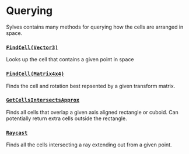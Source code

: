 
# Querying

Sylves contains many methods for querying how the cells are arranged in space.

### [`FindCell(Vector3)`](xref:Sylves.IGrid.FindCell(Sylves.Vector3,Sylves.Cell@))

Looks up the cell that contains a given point in space

### [`FindCell(Matrix4x4)`](xref:Sylves.IGrid.FindCell(Sylves.Matrix4x4,Sylves.Cell@,Sylves.CellRotation@))

Finds the cell and rotation best repsented by a given transform matrix.

### [`GetCellsIntersectsApprox`](xref:Sylves.IGrid.GetCellsIntersectsApprox(Sylves.Vector3,Sylves.Vector3))

Finds all cells that overlap a given axis aligned rectangle or cuboid. Can potentially return extra cells outside the rectangle.

### [`Raycast`](xref:Sylves.IGrid.Raycast(Sylves.Vector3,Sylves.Vector3,System.Single))

Finds all the cells intersecting a ray extending out from a given point.
